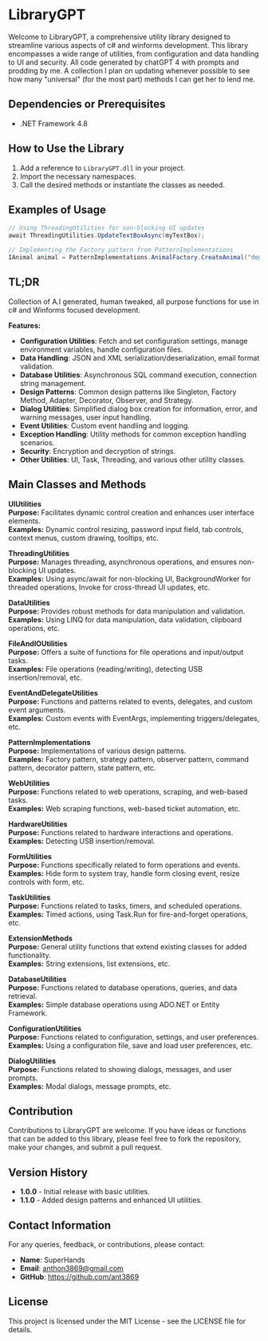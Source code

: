 # LibraryGPT

Welcome to LibraryGPT, a comprehensive utility library designed to streamline various aspects of c# and winforms development. This library encompasses a wide range of utilities, from configuration and data handling to UI and security. All code generated by chatGPT 4 with prompts and prodding by me. A collection I plan on updating whenever possible to see how many "universal" (for the most part) methods I can get her to lend me.

## Dependencies or Prerequisites

- .NET Framework 4.8

## How to Use the Library

1. Add a reference to `LibraryGPT.dll` in your project.
2. Import the necessary namespaces.
3. Call the desired methods or instantiate the classes as needed.

## Examples of Usage

```csharp
// Using ThreadingUtilities for non-blocking UI updates
await ThreadingUtilities.UpdateTextBoxAsync(myTextBox);

// Implementing the Factory pattern from PatternImplementations
IAnimal animal = PatternImplementations.AnimalFactory.CreateAnimal("dog");
```

## TL;DR
Collection of A.I generated, human tweaked, all purpose functions for use in c# and Winforms focused development. 

**Features:**
- **Configuration Utilities**: Fetch and set configuration settings, manage environment variables, handle configuration files.
- **Data Handling**: JSON and XML serialization/deserialization, email format validation.
- **Database Utilities**: Asynchronous SQL command execution, connection string management.
- **Design Patterns**: Common design patterns like Singleton, Factory Method, Adapter, Decorator, Observer, and Strategy.
- **Dialog Utilities**: Simplified dialog box creation for information, error, and warning messages, user input handling.
- **Event Utilities**: Custom event handling and logging.
- **Exception Handling**: Utility methods for common exception handling scenarios.
- **Security**: Encryption and decryption of strings.
- **Other Utilities**: UI, Task, Threading, and various other utility classes.





## Main Classes and Methods

**UIUtilities**  
**Purpose:** Facilitates dynamic control creation and enhances user interface elements.  
**Examples:** Dynamic control resizing, password input field, tab controls, context menus, custom drawing, tooltips, etc.

**ThreadingUtilities**  
**Purpose:** Manages threading, asynchronous operations, and ensures non-blocking UI updates.  
**Examples:** Using async/await for non-blocking UI, BackgroundWorker for threaded operations, Invoke for cross-thread UI updates, etc.

**DataUtilities**  
**Purpose:** Provides robust methods for data manipulation and validation.  
**Examples:** Using LINQ for data manipulation, data validation, clipboard operations, etc.

**FileAndIOUtilities**  
**Purpose:** Offers a suite of functions for file operations and input/output tasks.  
**Examples:** File operations (reading/writing), detecting USB insertion/removal, etc.

**EventAndDelegateUtilities**  
**Purpose:** Functions and patterns related to events, delegates, and custom event arguments.  
**Examples:** Custom events with EventArgs, implementing triggers/delegates, etc.

**PatternImplementations**  
**Purpose:** Implementations of various design patterns.  
**Examples:** Factory pattern, strategy pattern, observer pattern, command pattern, decorator pattern, state pattern, etc.

**WebUtilities**  
**Purpose:** Functions related to web operations, scraping, and web-based tasks.  
**Examples:** Web scraping functions, web-based ticket automation, etc.

**HardwareUtilities**  
**Purpose:** Functions related to hardware interactions and operations.  
**Examples:** Detecting USB insertion/removal.

**FormUtilities**  
**Purpose:** Functions specifically related to form operations and events.  
**Examples:** Hide form to system tray, handle form closing event, resize controls with form, etc.

**TaskUtilities**  
**Purpose:** Functions related to tasks, timers, and scheduled operations.  
**Examples:** Timed actions, using Task.Run for fire-and-forget operations, etc.

**ExtensionMethods**  
**Purpose:** General utility functions that extend existing classes for added functionality.  
**Examples:** String extensions, list extensions, etc.

**DatabaseUtilities**  
**Purpose:** Functions related to database operations, queries, and data retrieval.  
**Examples:** Simple database operations using ADO.NET or Entity Framework.

**ConfigurationUtilities**  
**Purpose:** Functions related to configuration, settings, and user preferences.  
**Examples:** Using a configuration file, save and load user preferences, etc.

**DialogUtilities**  
**Purpose:** Functions related to showing dialogs, messages, and user prompts.  
**Examples:** Modal dialogs, message prompts, etc.




## Contribution
Contributions to LibraryGPT are welcome. If you have ideas or functions that can be added to this library, please feel free to fork the repository, make your changes, and submit a pull request.

## Version History
- **1.0.0** - Initial release with basic utilities.
- **1.1.0** - Added design patterns and enhanced UI utilities.

## Contact Information
For any queries, feedback, or contributions, please contact:
- **Name**: SuperHands
- **Email**: anthon3869@gmail.com
- **GitHub**: https://github.com/ant3869

## License
This project is licensed under the MIT License - see the LICENSE file for details.
